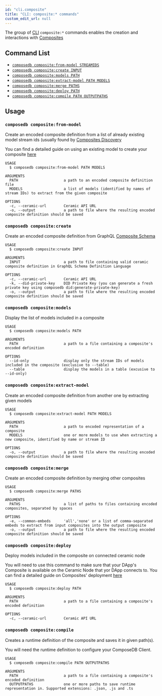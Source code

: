 ```yaml
---
id: "cli.composite"
title: "CLI: composite:* commands"
custom_edit_url: null
---
```


The group of [CLI](../modules/cli.md) `composite:*` commands enables the creation and interactions with [Composites](../../data-modeling-concepts.mdx#composites)

## Command List

- [`composedb composite:from-model STREAMIDS`](#composedb-compositefrom-model)
- [`composedb composite:create INPUT`](#composedb-compositecreate)
- [`composedb composite:models PATH`](#composedb-compositemodels)
- [`composedb composite:extract-model PATH MODELS`](#composedb-compositeextract-model)
- [`composedb composite:merge PATHS`](#composedb-compositemerge)
- [`composedb composite:deploy PATH`](#composedb-compositedeploy)
- [`composedb composite:compile PATH OUTPUTPATHS`](#composedb-compositecompile)

## Usage

### `composedb composite:from-model`

Create an encoded composite definition from a list of already existing model stream ids (usually found by [Composites Discovery](../../guides/using-composites/discovery.mdx)

You can find a detailed guide on using an existing model to create your composite [here](../.././create-your-composite)

```
USAGE
  $ composedb composite:from-model PATH MODELS

ARGUMENTS
  PATH                     a path to an encoded composite definition file
  MODELS                   a list of models (identified by names of stream IDs) to extract from the given composite

OPTIONS
  -c, --ceramic-url        Ceramic API URL
  -o, --output             a path to file where the resulting encoded composite definition should be saved
```

### `composedb composite:create`

Create an encoded composite definition from GraphQL [Composite Schema](../../guides/creating-composites/overview.mdx#composite-schema)

<!-- You can find a detailed guide on the creation of Composites [here](../.././create-your-composite) 
replace with data modelling composites section -->

```
USAGE
  $ composedb composite:create INPUT

ARGUMENTS
  INPUT                    a path to file containing valid ceramic composite definition in GraphQL Schema Definition Language

OPTIONS
  -c, --ceramic-url        Ceramic API URL
  -k, --did-private-key    DID Private Key (you can generate a fresh private key using composedb did:generate-private-key)
  -o, --output             a path to file where the resulting encoded composite definition should be saved
```

### `composedb composite:models`

Display the list of models included in a composite

```
USAGE
  $ composedb composite:models PATH

ARGUMENTS
  PATH                     a path to a file containing a composite's encoded definition

OPTIONS
  --id-only                display only the stream IDs of models included in the composite (exclusive to --table)
  --table                  display the models in a table (excusive to --id-only)
```


### `composedb composite:extract-model`

Create an encoded composite definition from another one by extracting given models

```
USAGE
  $ composedb composite:extract-model PATH MODELS

ARGUMENTS
  PATH                     a path to encoded representation of a composite
  MODELS                   one or more models to use when extracting a new composite, identified by name or stream ID

OPTIONS
  -o, --output             a path to file where the resulting encoded composite definition should be saved
```

### `composedb composite:merge`

Create an encoded composite definition by merging other composites

```
USAGE
  $ composedb composite:merge PATHS

ARGUMENTS
  PATHS                    a list of paths to files containing encoded composites, separated by spaces

OPTIONS
  -e, --common-embeds      'all','none' or a list of comma-separated embeds to extract from input composites into the output composite
  -o, --output             a path to file where the resulting encoded composite definition should be saved
```

### `composedb composite:deploy`

Deploy models included in the composite on connected ceramic node

You will need to use this command to make sure that your DApp's Composite is available on the Ceramic Node that yor DApp
connects to. You can find a detailed guide on Composites' deployment [here](../../guides/using-composites/deployment.mdx)

```
USAGE
  $ composedb composite:deploy PATH

ARGUMENTS
  PATH                     a path to a file containing a composite's encoded definition
  
OPTIONS
  -c, --ceramic-url        Ceramic API URL
```

### `composedb composite:compile`

Creates a runtime definition of the composite and saves it in given path(s). 

You will need the runtime definition to configure your ComposeDB Client. <!-- replace with client setup guide You can find a detailed guide on how to configure a ComposeDB Client [here](../../client-setup.mdx) -->

```
USAGE
  $ composedb composite:compile PATH OUTPUTPATHS

ARGUMENTS
  PATH                     a path to a file containing a composite's encoded definition
  OUTPUTPATHS              one or more paths to save runtime representation in. Supported extensions: .json, .js and .ts
```

